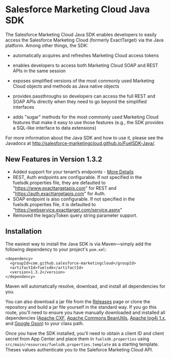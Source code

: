 Salesforce Marketing Cloud Java SDK
===================================

The Salesforce Marketing Cloud Java SDK enables developers to easily
access the Salesforce Marketing Cloud (formerly ExactTarget) via the
Java platform. Among other things, the SDK:

* automatically acquires and refreshes Marketing Cloud
  access tokens

* enables developers to access both Marketing Cloud SOAP
  and REST APIs in the same session

* exposes simplified versions of the most commonly used Marketing
  Cloud objects and methods as Java native objects

* provides passthroughs so developers can access the full
  REST and SOAP APIs directly when they need to go beyond
  the simplified interfaces

* adds "sugar" methods for the most commonly used Marketing
  Cloud features that make it easy to use those features (e.g.,
  the SDK provides a SQL-like interface to data extensions)

For more information about the Java SDK and how to use it, please see
the Javadocs at http://salesforce-marketingcloud.github.io/FuelSDK-Java/.

New Features in Version 1.3.2 
------------
* Added support for your tenant’s endpoints - [More Details](https://developer.salesforce.com/docs/atlas.en-us.mc-apis.meta/mc-apis/your-subdomain-tenant-specific-endpoints.htm)
* REST, Auth endpoints are configurable. If not specified in the fuelsdk.properties file,
they are defaulted to "https://www.exacttargetapis.com" for REST and 
"https://auth.exacttargetapis.com" for Auth.
* SOAP endpoint is also configurable. If not specified in the fuelsdk.properties file, 
it is defaulted to "https://webservice.exacttarget.com/service.asmx"
* Removed the legacyToken query string parameter support.


Installation
------------

The easiest way to install the Java SDK is via Maven&mdash;simply add the following dependency to your project's `pom.xml`:

    <dependency>
      <groupId>com.github.salesforce-marketingcloud</groupId>
      <artifactId>fuelsdk</artifactId>
      <version>1.3.2</version>
    </dependency>

Maven will automatically resolve, download, and install all dependencies for you.

You can also download a jar file from the [Releases](https://github.com/salesforce-marketingcloud/FuelSDK-Java/releases) page or clone the repository and build a jar file yourself in the standard way. If you go this route, you'll need to ensure you have manually downloaded and installed all dependencies ([Apache CXF](http://cxf.apache.org), [Apache Commons BeanUtils](http://commons.apache.org/proper/commons-beanutils), [Apache log4j 1.x](http://logging.apache.org/log4j/1.2/), and [Google Gson](https://code.google.com/p/google-gson)) to your class path.

Once you have the SDK installed, you'll need to obtain a client ID and client secret from App Center and place them in `fuelsdk.properties` using `src/main/resources/fuelsdk.properties.template` as a starting template. Theses values authenticate you to the Saleforce Marketing Cloud API.


